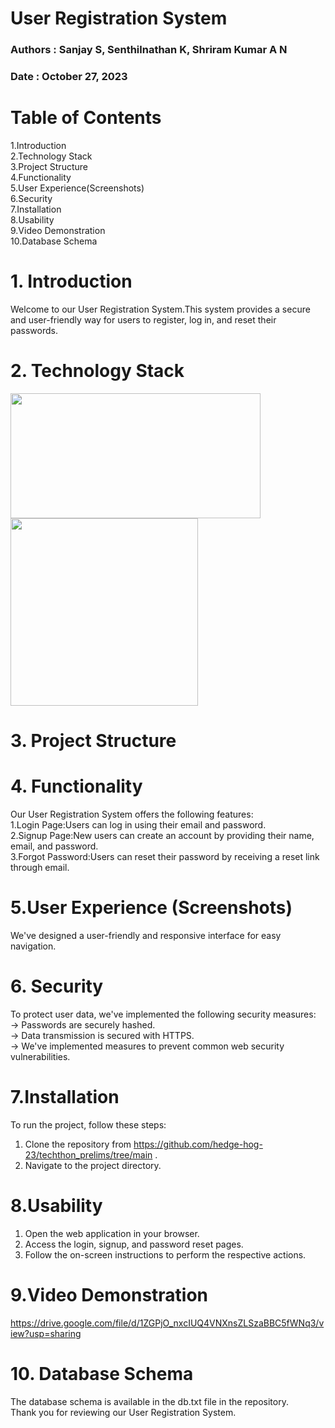 # User Registration System
<h3>Authors : Sanjay S, Senthilnathan K, Shriram Kumar A N</h3>
<h3>Date : October 27, 2023 </h3>

# Table of Contents
1.Introduction<br>
2.Technology Stack<br>
3.Project Structure<br>
4.Functionality<br>
5.User Experience(Screenshots)<br>
6.Security<br>
7.Installation<br>
8.Usability<br>
9.Video Demonstration<br>
10.Database Schema<br>


# 1. Introduction
Welcome to our User Registration System.This system provides a secure and user-friendly way for users to register, log in, and reset their passwords.

# 2. Technology Stack
<span><img src="https://miro.medium.com/v2/resize:fit:5120/1*l4xICbIIYlz1OTymWCoUTw.jpeg" height="200px" width="400px">
<img src="https://upload.wikimedia.org/wikipedia/commons/thumb/2/27/PHP-logo.svg/1200px-PHP-logo.svg.png" heigth="200px" width="300px"></span>

# 3. Project Structure

# 4. Functionality
Our User Registration System offers the following features: <br>
1.Login Page:Users can log in using their email and password. <br>
2.Signup Page:New users can create an account by providing their name, email, and password. <br>
3.Forgot Password:Users can reset their password by receiving a reset link through email. 

# 5.User Experience (Screenshots)
We've designed a user-friendly and responsive interface for easy navigation. <br>

# 6. Security
To protect user data, we've implemented the following security measures: <br>
-> Passwords are securely hashed. <br>
-> Data transmission is secured with HTTPS. <br>
-> We've implemented measures to prevent common web security vulnerabilities. <br>

# 7.Installation

To run the project, follow these steps: <br>
1. Clone the repository from https://github.com/hedge-hog-23/techthon_prelims/tree/main . <br>
2. Navigate to the project directory.

# 8.Usability
1. Open the web application in your browser. <br>
2. Access the login, signup, and password reset pages. <br>
3. Follow the on-screen instructions to perform the respective actions.

# 9.Video Demonstration
https://drive.google.com/file/d/1ZGPjO_nxcIUQ4VNXnsZLSzaBBC5fWNq3/view?usp=sharing

# 10. Database Schema

The database schema is available in the db.txt file in the repository. <br>
Thank you for reviewing our User Registration System.
